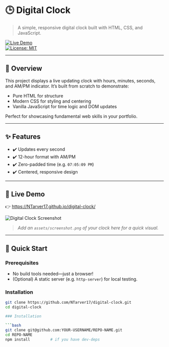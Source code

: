 # 🕒 Digital Clock

> A simple, responsive digital clock built with HTML, CSS, and JavaScript.

[![Live Demo](https://img.shields.io/badge/Live%20Demo-View%20Clock-brightgreen.svg)](https://NTarver17.github.io/digital-clock/)  
[![License: MIT](https://img.shields.io/badge/License-MIT-blue.svg)](LICENSE)

---

## 📖 Overview

This project displays a live updating clock with hours, minutes, seconds, and AM/PM indicator. It’s built from scratch to demonstrate:

- Pure HTML for structure  
- Modern CSS for styling and centering  
- Vanilla JavaScript for time logic and DOM updates  

Perfect for showcasing fundamental web skills in your portfolio.

---

## ✨ Features

- ✔️ Updates every second  
- ✔️ 12-hour format with AM/PM  
- ✔️ Zero-padded time (e.g. `07:05:09 PM`)  
- ✔️ Centered, responsive design  

---

## 🔗 Live Demo

👉 https://NTarver17.github.io/digital-clock/  

![Digital Clock Screenshot](https://www.google.com/imgres?q=digital%20clock&imgurl=https%3A%2F%2Fm.media-amazon.com%2Fimages%2FI%2F61nopcyWSXL._UF894%2C1000_QL80_.jpg&imgrefurl=https%3A%2F%2Fwww.amazon.com%2FKWANWA-Digital-Battery-Operated-Constantly%2Fdp%2FB01IAXYPE0&docid=HNwGBuANI2bYsM&tbnid=RR0H8eQToQ0G8M&vet=12ahUKEwjf9Kqlw-WOAxXymSYFHeb2CzEQM3oECBgQAA..i&w=894&h=894&hcb=2&ved=2ahUKEwjf9Kqlw-WOAxXymSYFHeb2CzEQM3oECBgQAA)

> *Add an `assets/screenshot.png` of your clock here for a quick visual.*

---

## 🚀 Quick Start

### Prerequisites

- No build tools needed—just a browser!  
- (Optional) A static server (e.g. `http-server`) for local testing.

### Installation

```bash
git clone https://github.com/NTarver17/digital-clock.git
cd digital-clock

### Installation

```bash
git clone git@github.com:YOUR-USERNAME/REPO-NAME.git
cd REPO-NAME
npm install         # if you have dev-deps

